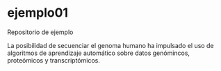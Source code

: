 # ejemplo01
Repositorio de ejemplo

La posibilidad de secuenciar el genoma humano ha impulsado el uso de algoritmos de aprendizaje automático sobre datos genómincos, proteómicos y transcriptómicos.
